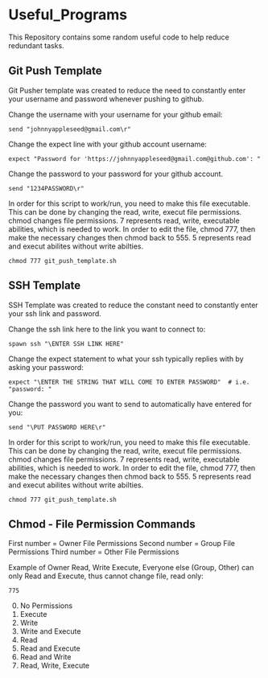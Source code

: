 # Useful_Programs
This Repository contains some random useful code to help reduce redundant tasks.

## Git Push Template

Git Pusher template was created to reduce the need to constantly enter your username and password whenever pushing to github. 

Change the username with your username for your github email:
```
send "johnnyappleseed@gmail.com\r"
```

Change the expect line with your github account username: 
```
expect "Password for 'https://johnnyappleseed@gmail.com@github.com': "
```

Change the password to your password for your github account. 
```
send "1234PASSWORD\r"
```

In order for this script to work/run, you need to make this file executable. This can be done by changing the read, write, execut file permissions. chmod changes file permissions. 7 represents read, write, executable abilities, which is needed to work. In order to edit the file, chmod 777, then make the necessary changes then chmod back to 555. 5 represents read and execut abilites without write abilties.  
```
chmod 777 git_push_template.sh
```

## SSH Template

SSH Template was created to reduce the constant need to constantly enter your ssh link and password. 

Change the ssh link here to the link you want to connect to:
``` 
spawn ssh "\ENTER SSH LINK HERE"
```

Change the expect statement to what your ssh typically replies with by asking your password:
```
expect "\ENTER THE STRING THAT WILL COME TO ENTER PASSWORD"  # i.e. "password: " 
```

Change the password you want to send to automatically have entered for you:
```
send "\PUT PASSWORD HERE\r"
```

In order for this script to work/run, you need to make this file executable. This can be done by changing the read, write, execut file permissions. chmod changes file permissions. 7 represents read, write, executable abilities, which is needed to work. In order to edit the file, chmod 777, then make the necessary changes then chmod back to 555. 5 represents read and execut abilites without write abilties.  
```
chmod 777 git_push_template.sh
```

## Chmod - File Permission Commands

First number = Owner File Permissions 
Second number = Group File Permissions
Third number = Other File Permissions

Example of Owner Read, Write Execute, Everyone else (Group, Other) can only Read and Execute, thus cannot change file, read only:
```
775
```

0. No Permissions
1. Execute
2. Write
3. Write and Execute
4. Read
5. Read and Execute
6. Read and Write
7. Read, Write, Execute
